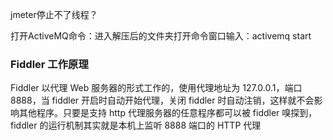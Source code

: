 jmeter停止不了线程？

打开ActiveMQ命令：进入解压后的文件夹打开命令窗口输入：activemq start

### Fiddler 工作原理

Fiddler 以代理 Web 服务器的形式工作的，使用代理地址为 127.0.0.1，端口 8888，当 fiddler 开启时自动开始代理，关闭 fiddler 时自动注销，这样就不会影响其他程序。只要是支持 http 代理服务器的任意程序都可以被 fiddler 嗅探到，fiddler 的运行机制其实就是本机上监听 8888 端口的 HTTP 代理